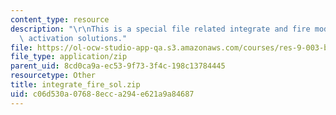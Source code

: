 ```yaml
---
content_type: resource
description: "\r\nThis is a special file related integrate and fire model of neural\
  \ activation solutions."
file: https://ol-ocw-studio-app-qa.s3.amazonaws.com/courses/res-9-003-brains-minds-and-machines-summer-course-summer-2015/c06d530a07688ecca294e621a9a84687_integrate_fire_sol.zip
file_type: application/zip
parent_uid: 8cd0ca9a-ec53-9f73-3f4c-198c13784445
resourcetype: Other
title: integrate_fire_sol.zip
uid: c06d530a-0768-8ecc-a294-e621a9a84687
---
```

